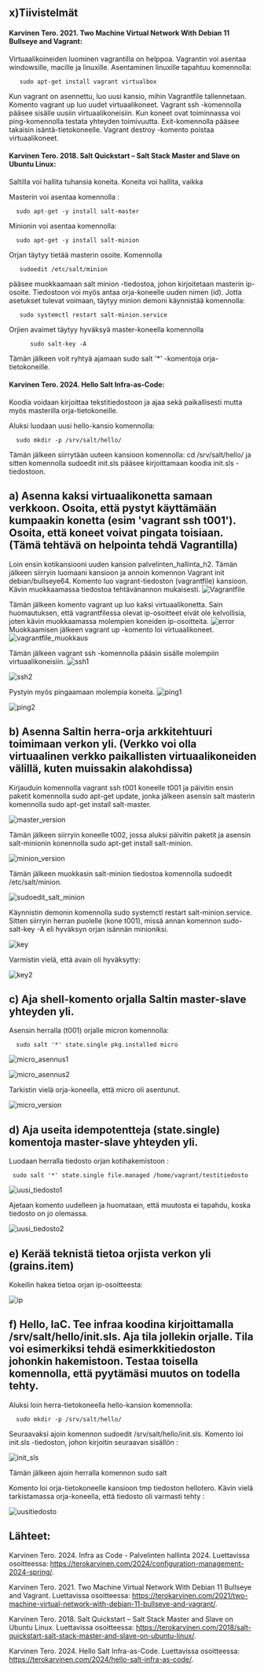 ## x)Tiivistelmät


#### Karvinen Tero. 2021. Two Machine Virtual Network With Debian 11 Bullseye and Vagrant:

Virtuaalikoineiden luominen vagrantilla on helppoa. Vagrantin voi asentaa windowsille, macille ja linuxille. Asentaminen linuxille tapahtuu komennolla:

       sudo apt-get install vagrant virtualbox

Kun vagrant on asennettu, luo uusi kansio, mihin Vagrantfile tallennetaan. Komento vagrant up luo uudet virtuaalikoneet. Vagrant ssh -komennolla pääsee sisälle uusiin virtuaalikoneisiin. Kun koneet ovat toiminnassa voi ping-komennolla testata yhteyden toimivuutta. Exit-komennolla pääsee takaisin isäntä-tietokoneelle. Vagrant destroy -komento poistaa virtuaalikoneet. 



#### Karvinen Tero. 2018. Salt Quickstart – Salt Stack Master and Slave on Ubuntu Linux:

Saltilla voi hallita tuhansia koneita. Koneita voi hallita, vaikka 

Masterin voi asentaa komennolla :

      sudo apt-get -y install salt-master

Minionin voi asentaa komennolla: 

      sudo apt-get -y install salt-minion


Orjan täytyy tietää masterin osoite. Komennolla

       sudoedit /etc/salt/minion

pääsee muokkaamaan salt minion -tiedostoa, johon kirjoitetaan masterin ip-osoite. Tiedostoon voi myös antaa orja-koneelle uuden nimen (id). Jotta asetukset tulevat voimaan, täytyy minion demoni käynnistää komennolla: 

       sudo systemctl restart salt-minion.service

Orjien avaimet täytyy hyväksyä master-koneella komennolla 

          sudo salt-key -A

Tämän jälkeen voit ryhtyä ajamaan sudo salt '*' -komentoja orja-tietokoneille.



#### Karvinen Tero. 2024. Hello Salt Infra-as-Code:

Koodia voidaan kirjoittaa tekstitiedostoon ja ajaa sekä paikallisesti mutta myös masterilla orja-tietokoneille. 

Aluksi luodaan uusi hello-kansio komennolla:

      sudo mkdir -p /srv/salt/hello/

Tämän jälkeen siirrytään uuteen kansioon komennolla:   cd /srv/salt/hello/ ja sitten komennolla sudoedit init.sls pääsee kirjoittamaan koodia init.sls -tiedostoon. 


## a) Asenna kaksi virtuaalikonetta samaan verkkoon. Osoita, että pystyt käyttämään kumpaakin konetta (esim 'vagrant ssh t001'). Osoita, että koneet voivat pingata toisiaan. (Tämä tehtävä on helpointa tehdä Vagrantilla)

Loin ensin kotikansiooni uuden kansion palvelinten_hallinta_h2. Tämän jälkeen siirryin luomaani kansioon ja annoin komennon Vagrant init debian/bullseye64. Komento luo vagrant-tiedoston (vagrantfile) kansioon. Kävin muokkaamassa tiedostoa tehtävänannon mukaisesti. 
![Vagrantfile](https://github.com/Pakknoo/Palvelinten_hallinta/assets/122889266/739d13ac-74c7-416a-8499-271ef8ef47dd)

Tämän jälkeen komento vagrant up luo kaksi virtuaalikonetta. Sain huomautuksen, että vagrantfilessa olevat ip-osoitteet eivät ole kelvollisia, joten kävin muokkaamassa molempien koneiden ip-osoitteita. 
![error](https://github.com/Pakknoo/Palvelinten_hallinta/assets/122889266/06b7a881-c327-48f2-a5d1-11e066080f3e)
Muokkaamisen jälkeen vagrant up -komento loi virtuaalikoneet.
![vagrantfile_muokkaus](https://github.com/Pakknoo/Palvelinten_hallinta/assets/122889266/cc3df2ba-b0a2-4961-8c5f-1056d5591daa)

Tämän jälkeen vagrant ssh -komennolla pääsin sisälle molempiin virtuaalikoneisiin.
![ssh1](https://github.com/Pakknoo/Palvelinten_hallinta/assets/122889266/8a149c78-0df7-47e8-870d-e9578bffd282)


![ssh2](https://github.com/Pakknoo/Palvelinten_hallinta/assets/122889266/344114fb-48a6-4b82-a459-3abb88107f35)

Pystyin myös pingaamaan molempia koneita. 
![ping1](https://github.com/Pakknoo/Palvelinten_hallinta/assets/122889266/db06f65d-9f04-406f-931b-c8381703b6e0)

![ping2](https://github.com/Pakknoo/Palvelinten_hallinta/assets/122889266/a9971965-a5a9-40d5-a51b-21ae1cb564d6)



## b) Asenna Saltin herra-orja arkkitehtuuri toimimaan verkon yli. (Verkko voi olla virtuaalinen verkko paikallisten virtuaalikoneiden välillä, kuten muissakin alakohdissa)

Kirjauduin komennolla vagrant ssh t001 koneelle t001 ja päivitin ensin paketit komennolla sudo apt-get update, jonka jälkeen asensin salt masterin komennolla sudo apt-get install salt-master.

![master_version](https://github.com/Pakknoo/Palvelinten_hallinta/assets/122889266/399ca5cd-eb05-4e2b-a2f8-dfc4e7d14d0c)

Tämän jälkeen siirryin koneelle t002, jossa aluksi päivitin paketit ja asensin salt-minionin konennolla sudo apt-get install salt-minion. 

![minion_version](https://github.com/Pakknoo/Palvelinten_hallinta/assets/122889266/4de404e0-ea99-4e54-93fa-c32f69b4cf96)

Tämän jälkeen muokkasin salt-minion tiedostoa komennolla sudoedit /etc/salt/minion. 

![sudoedit_salt_minion](https://github.com/Pakknoo/Palvelinten_hallinta/assets/122889266/dfd83f1d-a3d8-4f77-a941-12f5816805c2)

Käynnistin demonin komennolla sudo systemctl restart salt-minion.service. 
Sitten siirryin herran puolelle (kone t001), missä annan komennon sudo-salt-key -A eli hyväksyn orjan isännän minioniksi. 

![key](https://github.com/Pakknoo/Palvelinten_hallinta/assets/122889266/46dbf64f-8913-4efb-9e6f-e2266084e060)

Varmistin vielä, että avain oli hyväksytty:


![key2](https://github.com/Pakknoo/Palvelinten_hallinta/assets/122889266/7b58ed8c-8536-4a57-85cc-c5b905e6f294)


## c) Aja shell-komento orjalla Saltin master-slave yhteyden yli.

Asensin herralla (t001) orjalle micron komennolla:

      sudo salt '*' state.single pkg.installed micro

![micro_asennus1](https://github.com/Pakknoo/Palvelinten_hallinta/assets/122889266/350836d7-bbd4-40fe-af0b-181be5571947)

![micro_asennus2](https://github.com/Pakknoo/Palvelinten_hallinta/assets/122889266/b125e3d8-7217-48d4-8ed6-0543785f1239)

Tarkistin vielä orja-koneella, että micro oli asentunut. 


![micro_version](https://github.com/Pakknoo/Palvelinten_hallinta/assets/122889266/3d83cbc4-7c33-47dd-b8bf-9513f866bbb6)

## d) Aja useita idempotentteja (state.single) komentoja master-slave yhteyden yli.

Luodaan herralla tiedosto orjan kotihakemistoon :

     sudo salt '*' state.single file.managed /home/vagrant/testitiedosto


![uusi_tiedosto1](https://github.com/Pakknoo/Palvelinten_hallinta/assets/122889266/119a120b-1d63-435c-979a-71607f0d8cf9)

Ajetaan komento uudelleen ja huomataan, että muutosta ei tapahdu, koska tiedosto on jo olemassa. 


![uusi_tiedosto2](https://github.com/Pakknoo/Palvelinten_hallinta/assets/122889266/1dc9e39f-fbff-44af-8673-9315d6452010)


## e) Kerää teknistä tietoa orjista verkon yli (grains.item)

Kokeilin hakea tietoa orjan ip-osoitteesta:

![ip](https://github.com/Pakknoo/Palvelinten_hallinta/assets/122889266/0d5cb6f3-5322-486d-8598-6b72085fb68f)


## f) Hello, IaC. Tee infraa koodina kirjoittamalla /srv/salt/hello/init.sls. Aja tila jollekin orjalle. Tila voi esimerkiksi tehdä esimerkkitiedoston johonkin hakemistoon. Testaa toisella komennolla, että pyytämäsi muutos on todella tehty.

Aluksi loin herra-tietokoneella hello-kansion komennolla:

      sudo mkdir -p /srv/salt/hello/

Seuraavaksi ajoin komennon sudoedit /srv/salt/hello/init.sls. Komento loi init.sls -tiedoston, johon kirjoitin seuraavan sisällön :

![init_sls](https://github.com/Pakknoo/Palvelinten_hallinta/assets/122889266/d27e5384-4cab-45d2-b911-1c6a061b860f)

Tämän jälkeen ajoin herralla komennon        sudo salt

Komento loi orja-tietokoneelle kansioon tmp tiedoston hellotero. Kävin vielä tarkistamassa orja-koneella, että tiedosto oli varmasti tehty :

![uusitiedosto](https://github.com/Pakknoo/Palvelinten_hallinta/assets/122889266/2a0d26ca-ac25-4bbd-b604-3170d19cf1b5)



## Lähteet:

Karvinen Tero. 2024. Infra as Code - Palvelinten hallinta 2024. Luettavissa osoitteessa: https://terokarvinen.com/2024/configuration-management-2024-spring/. 

Karvinen Tero. 2021. Two Machine Virtual Network With Debian 11 Bullseye and Vagrant. Luettavissa osoitteessa: https://terokarvinen.com/2021/two-machine-virtual-network-with-debian-11-bullseye-and-vagrant/.

Karvinen Tero. 2018. Salt Quickstart – Salt Stack Master and Slave on Ubuntu Linux. Luettavissa osoitteessa: https://terokarvinen.com/2018/salt-quickstart-salt-stack-master-and-slave-on-ubuntu-linux/. 

Karvinen Tero. 2024. Hello Salt Infra-as-Code. Luettavissa osoitteessa: https://terokarvinen.com/2024/hello-salt-infra-as-code/. 









